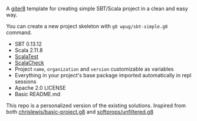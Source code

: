 A [giter8](https://github.com/n8han/giter8) template for creating simple SBT/Scala project in a clean and easy way.

You can create a new project skeleton with `g8 wpug/sbt-simple.g8` command.

* SBT 0.13.12
* Scala 2.11.8
* [ScalaTest](http://www.scalatest.org/)
* [ScalaCheck](http://www.scalacheck.org/)
* Project `name`, `organization` and `version` customizable as variables
* Everything in your project's base package imported automatically in repl sessions
* Apache 2.0 LICENSE
* Basic README.md


This repo is a personalized version of the existing solutions. 
Inspired from both [chrislewis/basic-project.g8](https://github.com/chrislewis/basic-project.g8) and [softprops/unfiltered.g8](https://github.com/softprops/unfiltered.g8)
